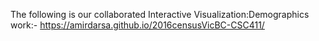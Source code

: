 The following is our collaborated Interactive Visualization:Demographics work:- https://amirdarsa.github.io/2016censusVicBC-CSC411/
